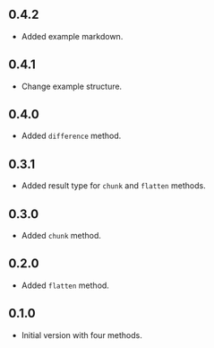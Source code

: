 ## 0.4.2
- Added example markdown.

## 0.4.1
- Change example structure.

## 0.4.0
- Added `difference` method.

## 0.3.1
- Added result type for `chunk` and `flatten` methods.

## 0.3.0
- Added `chunk` method.

## 0.2.0

- Added `flatten` method.

## 0.1.0

- Initial version with four methods.
